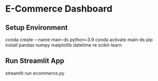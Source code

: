 # E-Commerce Dashboard
## Setup Environment
conda create --name main-ds python=3.9
conda activate main-ds
pip install pandas numpy matplotlib datetime re scikit-learn
## Run Streamlit App
streamlit run ecommerce.py
